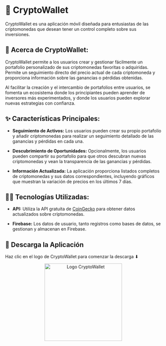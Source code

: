 # 💸 CryptoWallet

CryptoWallet es una aplicación móvil diseñada para entusiastas de las criptomonedas que desean tener un control completo sobre sus inversiones.

## 🎯 Acerca de CryptoWallet:

CryptoWallet permite a los usuarios crear y gestionar fácilmente un portafolio personalizado de sus criptomonedas favoritas o adquiridas. Permite un seguimiento directo del precio actual de cada criptomoneda y proporciona información sobre las ganancias o pérdidas obtenidas.

Al facilitar la creación y el intercambio de portafolios entre usuarios, se fomenta un ecosistema donde los principiantes pueden aprender de inversores más experimentados, y donde los usuarios pueden explorar nuevas estrategias con confianza.

## ✨ Características Principales:

- **Seguimiento de Activos:** Los usuarios pueden crear su propio portafolio y añadir criptomonedas para realizar un seguimiento detallado de las ganancias y pérdidas en cada una.

- **Descubrimiento de Oportunidades:** Opcionalmente, los usuarios pueden compartir su portafolio para que otros descubran nuevas criptomonedas y vean la transparencia de las ganancias y pérdidas.

- **Información Actualizada:** La aplicación proporciona listados completos de criptomonedas y sus datos correspondientes, incluyendo gráficos que muestran la variación de precios en los últimos 7 días.

## 👨‍💻 Tecnologías Utilizadas:

- **API:** Utiliza la API gratuita de [CoinGecko](https://www.coingecko.com/es/api) para obtener datos actualizados sobre criptomonedas.

- **Firebase:** Los datos de usuario, tanto registros como bases de datos, se gestionan y almacenan en Firebase.

## 📲 Descarga la Aplicación
Haz clic en el logo de CryptoWallet para comenzar la descarga ⬇

<div align="center">
  <a href="link_para_descargar_la_aplicacion">
    <img src="https://github.com/AJimespDev/CryptoWallet/assets/152422892/86a368ca-689b-4f05-9e55-80b1724644c6" alt="Logo CryptoWallet" width="250">
  </a>
</div>
